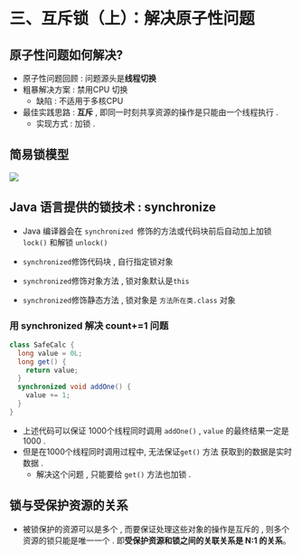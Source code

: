 # 三、互斥锁（上）：解决原子性问题



## 原子性问题如何解决?

- 原子性问题回顾 : 问题源头是**线程切换**
- 粗暴解决方案 : 禁用CPU 切换
  - 缺陷 : 不适用于多核CPU 
- 最佳实践思路 : **互斥** , 即同一时刻共享资源的操作是只能由一个线程执行 . 
  - 实现方式 : 加锁 .



## 简易锁模型

![](http://assets.studymachine.cn/img/202111230108418.png)



## Java 语言提供的锁技术 : synchronize

- Java 编译器会在 `synchronized `修饰的方法或代码块前后自动加上加锁 `lock()` 和解锁 `unlock()`

- `synchronized`修饰代码块 , 自行指定锁对象
- `synchronized`修饰对象方法  , 锁对象默认是`this` 
- `synchronized`修饰静态方法 , 锁对象是 `方法所在类.class` 对象



### 用 synchronized 解决 count+=1 问题

```java
class SafeCalc {
  long value = 0L;
  long get() {
    return value;
  }
  synchronized void addOne() {
    value += 1;
  }
}
```

- 上述代码可以保证 1000个线程同时调用 `addOne()`  , `value` 的最终结果一定是 1000 . 
- 但是在1000个线程同时调用过程中,  无法保证`get()` 方法 获取到的数据是实时数据  . 
  - 解决这个问题 , 只能要给 `get()` 方法也加锁  . 





## 锁与受保护资源的关系

- 被锁保护的资源可以是多个 ,   而要保证处理这些对象的操作是互斥的  , 则多个资源的锁只能是唯一一个 .  即**受保护资源和锁之间的关联关系是 N:1 的关系**。
